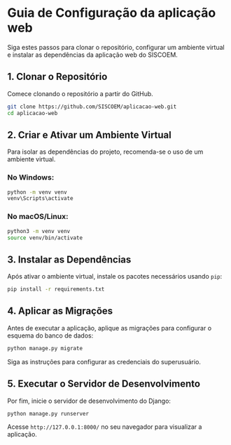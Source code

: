 
# Guia de Configuração da aplicação web

Siga estes passos para clonar o repositório, configurar um ambiente virtual e instalar as dependências da aplicação web do SISCOEM.

## 1. Clonar o Repositório

Comece clonando o repositório a partir do GitHub.

```bash
git clone https://github.com/SISCOEM/aplicacao-web.git
cd aplicacao-web
```

## 2. Criar e Ativar um Ambiente Virtual

Para isolar as dependências do projeto, recomenda-se o uso de um ambiente virtual.

### No Windows:

```bash
python -m venv venv
venv\Scripts\activate
```

### No macOS/Linux:

```bash
python3 -m venv venv
source venv/bin/activate
```

## 3. Instalar as Dependências

Após ativar o ambiente virtual, instale os pacotes necessários usando `pip`:

```bash
pip install -r requirements.txt
```

## 4. Aplicar as Migrações

Antes de executar a aplicação, aplique as migrações para configurar o esquema do banco de dados:

```bash
python manage.py migrate
```

Siga as instruções para configurar as credenciais do superusuário.

## 5. Executar o Servidor de Desenvolvimento

Por fim, inicie o servidor de desenvolvimento do Django:

```bash
python manage.py runserver
```

Acesse `http://127.0.0.1:8000/` no seu navegador para visualizar a aplicação.

